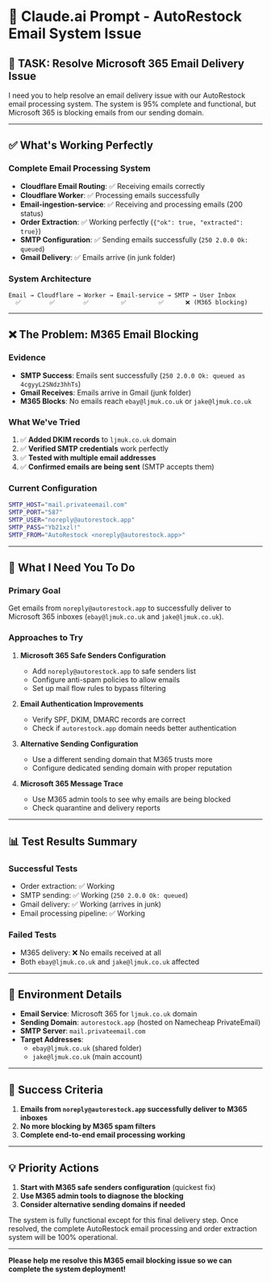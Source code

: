 # 🚀 Claude.ai Prompt - AutoRestock Email System Issue

## 🎯 **TASK: Resolve Microsoft 365 Email Delivery Issue**

I need you to help resolve an email delivery issue with our AutoRestock email processing system. The system is 95% complete and functional, but Microsoft 365 is blocking emails from our sending domain.

---

## ✅ **What's Working Perfectly**

### **Complete Email Processing System**
- **Cloudflare Email Routing**: ✅ Receiving emails correctly
- **Cloudflare Worker**: ✅ Processing emails successfully  
- **Email-ingestion-service**: ✅ Receiving and processing emails (200 status)
- **Order Extraction**: ✅ Working perfectly (`{"ok": true, "extracted": true}`)
- **SMTP Configuration**: ✅ Sending emails successfully (`250 2.0.0 Ok: queued`)
- **Gmail Delivery**: ✅ Emails arrive (in junk folder)

### **System Architecture**
```
Email → Cloudflare → Worker → Email-service → SMTP → User Inbox
  ✅        ✅        ✅         ✅         ✅      ❌ (M365 blocking)
```

---

## ❌ **The Problem: M365 Email Blocking**

### **Evidence**
- **SMTP Success**: Emails sent successfully (`250 2.0.0 Ok: queued as 4cgyyL2SNdz3hhTs`)
- **Gmail Receives**: Emails arrive in Gmail (junk folder)
- **M365 Blocks**: No emails reach `ebay@ljmuk.co.uk` or `jake@ljmuk.co.uk`

### **What We've Tried**
1. ✅ **Added DKIM records** to `ljmuk.co.uk` domain
2. ✅ **Verified SMTP credentials** work perfectly
3. ✅ **Tested with multiple email addresses**
4. ✅ **Confirmed emails are being sent** (SMTP accepts them)

### **Current Configuration**
```bash
SMTP_HOST="mail.privateemail.com"
SMTP_PORT="587"
SMTP_USER="noreply@autorestock.app"
SMTP_PASS="Yb21xzl!"
SMTP_FROM="AutoRestock <noreply@autorestock.app>"
```

---

## 🎯 **What I Need You To Do**

### **Primary Goal**
Get emails from `noreply@autorestock.app` to successfully deliver to Microsoft 365 inboxes (`ebay@ljmuk.co.uk` and `jake@ljmuk.co.uk`).

### **Approaches to Try**

1. **Microsoft 365 Safe Senders Configuration**
   - Add `noreply@autorestock.app` to safe senders list
   - Configure anti-spam policies to allow emails
   - Set up mail flow rules to bypass filtering

2. **Email Authentication Improvements**
   - Verify SPF, DKIM, DMARC records are correct
   - Check if `autorestock.app` domain needs better authentication

3. **Alternative Sending Configuration**
   - Use a different sending domain that M365 trusts more
   - Configure dedicated sending domain with proper reputation

4. **Microsoft 365 Message Trace**
   - Use M365 admin tools to see why emails are being blocked
   - Check quarantine and delivery reports

---

## 📊 **Test Results Summary**

### **Successful Tests**
- Order extraction: ✅ Working
- SMTP sending: ✅ Working (`250 2.0.0 Ok: queued`)
- Gmail delivery: ✅ Working (arrives in junk)
- Email processing pipeline: ✅ Working

### **Failed Tests**
- M365 delivery: ❌ No emails received at all
- Both `ebay@ljmuk.co.uk` and `jake@ljmuk.co.uk` affected

---

## 🔧 **Environment Details**

- **Email Service**: Microsoft 365 for `ljmuk.co.uk` domain
- **Sending Domain**: `autorestock.app` (hosted on Namecheap PrivateEmail)
- **SMTP Server**: `mail.privateemail.com`
- **Target Addresses**: 
  - `ebay@ljmuk.co.uk` (shared folder)
  - `jake@ljmuk.co.uk` (main account)

---

## 🎯 **Success Criteria**

1. **Emails from `noreply@autorestock.app` successfully deliver to M365 inboxes**
2. **No more blocking by M365 spam filters**
3. **Complete end-to-end email processing working**

---

## 💡 **Priority Actions**

1. **Start with M365 safe senders configuration** (quickest fix)
2. **Use M365 admin tools to diagnose the blocking**
3. **Consider alternative sending domains if needed**

The system is fully functional except for this final delivery step. Once resolved, the complete AutoRestock email processing and order extraction system will be 100% operational.

---

**Please help me resolve this M365 email blocking issue so we can complete the system deployment!**




